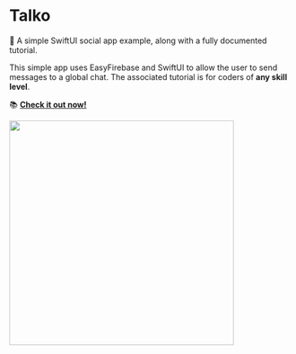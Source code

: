 # Talko
🌮 A simple SwiftUI social app example, along with a fully documented tutorial.

This simple app uses EasyFirebase and SwiftUI to allow the user to send messages to a global chat. The associated tutorial is for coders of **any skill level**.

📚 [**Check it out now!**](https://github.com/benlmyers/talko/wiki/Creating-Talko:-Your-First-Social-App)

<img src="https://i.ibb.co/LPkMMYq/Screen-Shot-2022-05-07-at-4-33-12-AM.png" width="400" />
